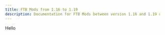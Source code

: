 ```yaml
---
title: FTB Mods from 1.16 to 1.19 
description: Documentation for FTB Mods between version 1.16 and 1.19 of Minecraft
---
```


Hello

